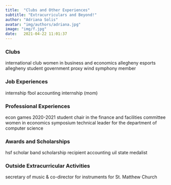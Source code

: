 ```yaml
---
title:  "Clubs and Other Experiences"
subtitle: "Extracurriculars and Beyond!"
author: "Adriana Solis"
avatar: "img/authors/adriana.jpg"
image: "img/f.jpg"
date:   2021-04-22 11:01:37
---
```


### Clubs

international club
women in business and economics
allegheny esports
allegheny student government proxy
wind symphony member

### Job Experiences

internship fbol
accounting internship (mom)

### Professional Experiences

econ games 2020-2021
student chair in the finance and facilities committee
women in economics symposium
technical leader for the department of computer science

### Awards and Scholarships

hsf scholar
band scholarship recipient
accounting uil state medalist

### Outside Extracurricular Activities

secretary of music & co-director for instruments for St. Matthew Church
